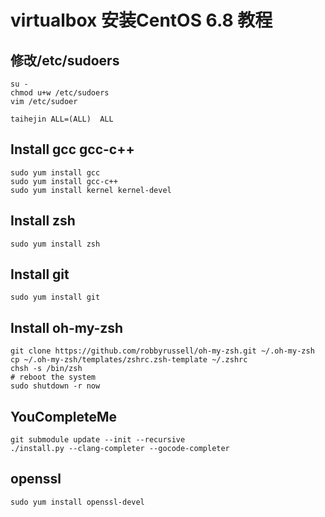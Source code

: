 # virtualbox 安装CentOS 6.8 教程
## 修改/etc/sudoers
	su -
	chmod u+w /etc/sudoers
	vim /etc/sudoer
	
	taihejin ALL=(ALL)	ALL
## Install gcc gcc-c++
	sudo yum install gcc
	sudo yum install gcc-c++
	sudo yum install kernel kernel-devel
## Install zsh
	sudo yum install zsh
## Install git
	sudo yum install git
## Install oh-my-zsh
	git clone https://github.com/robbyrussell/oh-my-zsh.git ~/.oh-my-zsh
	cp ~/.oh-my-zsh/templates/zshrc.zsh-template ~/.zshrc
	chsh -s /bin/zsh	
	# reboot the system
	sudo shutdown -r now
	
## YouCompleteMe
	git submodule update --init --recursive
	./install.py --clang-completer --gocode-completer
## openssl
	sudo yum install openssl-devel
